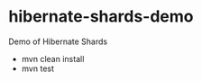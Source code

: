 hibernate-shards-demo
=========================

Demo of Hibernate Shards

- mvn clean install 
- mvn test
